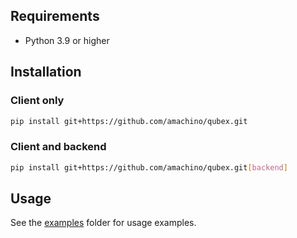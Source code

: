 ## Requirements

- Python 3.9 or higher


## Installation

### Client only

```bash
pip install git+https://github.com/amachino/qubex.git
```

### Client and backend

```bash
pip install git+https://github.com/amachino/qubex.git[backend]
```

## Usage

See the [examples](https://github.com/amachino/qubex/tree/main/docs/examples) folder for usage examples.